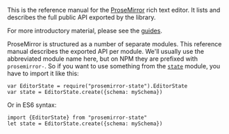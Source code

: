 This is the reference manual for the
[ProseMirror](http://prosemirror.net) rich text editor. It
lists and describes the full public API exported by the library.

For more introductory material, please see the [guides](docs.html).

ProseMirror is structured as a number of separate modules. This
reference manual describes the exported API per module. We'll usually
use the abbreviated module name here, but on NPM they are prefixed
with `prosemirror-`. So if you want to use something from the
[`state`](#state) module, you have to import it like this:

    var EditorState = require("prosemirror-state").EditorState
    var state = EditorState.create({schema: mySchema})

Or in ES6 syntax:

    import {EditorState} from "prosemirror-state"
    let state = EditorState.create({schema: mySchema})
